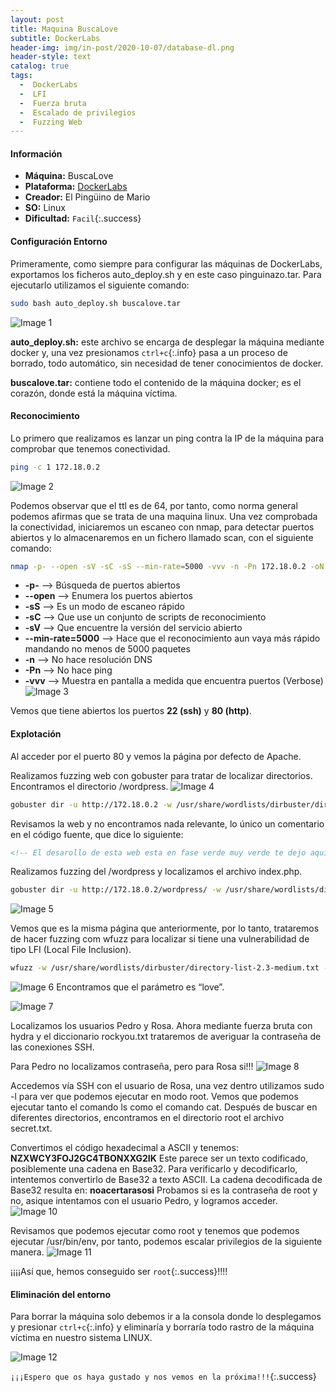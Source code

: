 ```yaml
---
layout: post
title: Maquina BuscaLove
subtitle: DockerLabs
header-img: img/in-post/2020-10-07/database-dl.png
header-style: text
catalog: true
tags:
  -  DockerLabs
  -  LFI
  -  Fuerza bruta
  -  Escalado de privilegios
  -  Fuzzing Web
---
```


#### **Información**
- **Máquina:** BuscaLove
- **Plataforma:** [DockerLabs](https://dockerlabs.es/)
- **Creador:** El Pingüino de Mario
- **SO:** Linux
- **Dificultad:** `Facil`{:.success}

#### **Configuración Entorno**
Primeramente, como siempre para configurar las máquinas de DockerLabs, exportamos los ficheros auto_deploy.sh y en este caso pinguinazo.tar.
Para ejecutarlo utilizamos el siguiente comando:
```bash
sudo bash auto_deploy.sh buscalove.tar
```
![Image 1](https://aanton94.github.io/blog/img/posts/dl/buscalove/img1.png)

**auto_deploy.sh:** este archivo se encarga de desplegar la máquina mediante docker y, una vez presionamos `ctrl+c`{:.info} pasa a un proceso de borrado, todo automático, sin necesidad de tener conocimientos de docker.

**buscalove.tar:** contiene todo el contenido de la máquina docker; es el corazón, donde está la máquina víctima.

#### **Reconocimiento**
Lo primero que realizamos es lanzar un ping contra la IP de la máquina para comprobar que tenemos conectividad.
```bash
ping -c 1 172.18.0.2
```
![Image 2](https://aanton94.github.io/blog/img/posts/dl/buscalove/img2.png)

Podemos observar que el ttl es de 64, por tanto, como norma general podemos afirmas que se trata de una maquina linux.
Una vez comprobada la conectividad, iniciaremos un escaneo con nmap, para detectar puertos abiertos y lo almacenaremos en un fichero llamado scan, con el siguiente comando:
```bash
nmap -p- --open -sV -sC -sS --min-rate=5000 -vvv -n -Pn 172.18.0.2 -oN scan
```
- **-p-** --> Búsqueda de puertos abiertos
- **--open** --> Enumera los puertos abiertos
- **-sS** --> Es un modo de escaneo rápido
- **-sC** --> Que use un conjunto de scripts de reconocimiento
- **-sV** --> Que encuentre la versión del servicio abierto
- **--min-rate=5000** --> Hace que el reconocimiento aun vaya más rápido mandando no menos de 5000 paquetes
- **-n** --> No hace resolución DNS
- **-Pn** --> No hace ping
- **-vvv** --> Muestra en pantalla a medida que encuentra puertos (Verbose)
![Image 3](https://aanton94.github.io/blog/img/posts/dl/buscalove/img3.png)


Vemos que tiene abiertos los puertos **22 (ssh)** y **80 (http)**.

#### **Explotación**
Al acceder por el puerto 80 y vemos la página por defecto de Apache.

Realizamos fuzzing web con gobuster para tratar de localizar directorios. Encontramos el directorio /wordpress.
![Image 4](https://aanton94.github.io/blog/img/posts/dl/buscalove/img4.png)
```bash
gobuster dir -u http://172.18.0.2 -w /usr/share/wordlists/dirbuster/directory-list-2.3-medium.txt -t 20 -q -x php,html,txt  
```
Revisamos la web y no encontramos nada relevante, lo único un comentario en el código fuente, que dice lo siguiente:
```html
<!-- El desarollo de esta web esta en fase verde muy verde te dejo aqui la ventana abierta con mucho love para los curiosos que gustan de leer -->
```

Realizamos fuzzing del /wordpress y localizamos el archivo index.php.
```bash
gobuster dir -u http://172.18.0.2/wordpress/ -w /usr/share/wordlists/dirbuster/directory-list-2.3-medium.txt -t 20 -q -x php,html,txt 
```
![Image 5](https://aanton94.github.io/blog/img/posts/dl/buscalove/img5.png)

Vemos que es la misma página que anteriormente, por lo tanto, trataremos de hacer fuzzing com wfuzz para localizar si tiene una vulnerabilidad de tipo LFI (Local File Inclusion).
```bash
wfuzz -w /usr/share/wordlists/dirbuster/directory-list-2.3-medium.txt -u 172.18.0.2/wordpress/index.php'?'FUZZ=../../../../../../../etc/passwd --hc 404 --hl 40
```
![Image 6](https://aanton94.github.io/blog/img/posts/dl/buscalove/img6.png)
Encontramos que el parámetro es “love”.

![Image 7](https://aanton94.github.io/blog/img/posts/dl/buscalove/img7.png)

Localizamos los usuarios Pedro y Rosa.
Ahora mediante fuerza bruta con hydra y el diccionario rockyou.txt trataremos de averiguar la contraseña de las conexiones SSH.

Para Pedro no localizamos contraseña, pero para Rosa si!!!
![Image 8](https://aanton94.github.io/blog/img/posts/dl/buscalove/img8.png)

Accedemos vía SSH con el usuario de Rosa, una vez dentro utilizamos sudo -l para ver que podemos ejecutar en modo root.
Vemos que podemos ejecutar tanto el comando ls como el comando cat.
Después de buscar en diferentes directorios, encontramos en el directorio root el archivo secret.txt.

Convertimos el código hexadecimal a ASCII y tenemos:
**NZXWCY3FOJ2GC4TBONXXG2IK**
Este parece ser un texto codificado, posiblemente una cadena en Base32. Para verificarlo y decodificarlo, intentemos convertirlo de Base32 a texto ASCII.
La cadena decodificada de Base32 resulta en:
**noacertarasosi**
Probamos si es la contraseña de root y no, asique intentamos con el usuario Pedro, y logramos acceder.
![Image 10](https://aanton94.github.io/blog/img/posts/dl/buscalove/img10.png)

Revisamos que podemos ejecutar como root y tenemos que podemos ejecutar /usr/bin/env, por tanto, podemos escalar privilegios de la siguiente manera.
![Image 11](https://aanton94.github.io/blog/img/posts/dl/buscalove/img11.png)

¡¡¡¡Así que, hemos conseguido ser `root`{:.success}!!!! 

#### **Eliminación del entorno**

Para borrar la máquina solo debemos ir a la consola donde lo desplegamos y presionar `ctrl+c`{:.info} y eliminaría y borraría todo rastro de la máquina víctima en nuestro sistema LINUX.

![Image 12](https://aanton94.github.io/blog/img/posts/dl/buscalove/img12.png)

`¡¡¡Espero que os haya gustado y nos vemos en la próxima!!!`{:.success}
